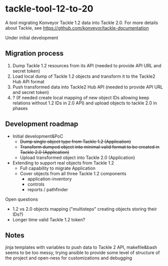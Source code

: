 # tackle-tool-12-to-20

A tool migrating Konveyor Tackle 1.2 data into Tackle 2.0. For more details about Tackle, see https://github.com/konveyor/tackle-documentation

Under initial development

## Migration process

1. Dump Tackle 1.2 resources from its API (needed to provide API URL and secret token)
2. Load local dump of Tackle 1.2 objects and transform it to the Tackle2 Hub API format
3. Push transformed data into Tackle2 Hub API (needed to provide API URL and secret token)
4. ? (If needed create local mapping of new object IDs allowing keep relations without 1.2 IDs in 2.0 API) and upload objects to tackle 2.0 in phases


## Development roadmap

- Initial development&PoC
  - <del>Dump single object type from Tackle 1.2 (Application)</del>
  - <del>Transform dumped object into minimal valid format to be created in Tackle 2.0 (Application)</del>
  - Upload transformed object into Tackle 2.0 (Application)
- Extending to support real objects from Tackle 1.2
  - Full capability to migrate Application
  - Cover objects from all three Tackle 1.2 components
    - application-inventory
    - controls
    - reports / pathfinder

Open questions
- 1.2 vs 2.0 objects mapping ("multisteps" creating objects storing their IDs?)
- Longer time valid Tackle 1.2 token?

## Notes

jinja templates with variables to push data to Tackle 2 API, makefile&bash seems to be too messy, trying ansible to provide some level of structure of the project and open-ness for customizations and debugging
